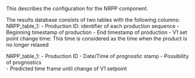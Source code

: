 This describes the configuration for the NRPP component.

The results database consists of two tables with the following columns:
   NRPP_table_1:
      - Production ID:  identifier of each production sequence
      - Beginning timestamp of production
      - End timestamp of production
      - V1 set point change time: This time is considered as the time when the product is no longer relaxed
   
   NRPP_table_1:
      - Production ID
      - Date/Time of prognostic stamp
      - Possibility of prognostics  
      - Predicted time frame until change of V1 setpoint

